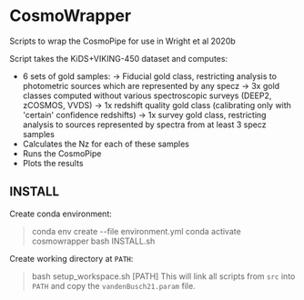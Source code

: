 # CosmoWrapper

Scripts to wrap the CosmoPipe for use in Wright et al 2020b


Script takes the KiDS+VIKING-450 dataset and computes: 
- 6 sets of gold samples:
  -> Fiducial gold class, restricting analysis to photometric sources which are represented by any specz 
  -> 3x gold classes computed without various spectroscopic surveys (DEEP2, zCOSMOS, VVDS)
  -> 1x redshift quality gold class (calibrating only with 'certain' confidence redshifts)
  -> 1x survey gold class, restricting analysis to sources represented by spectra from at least 3 specz samples
- Calculates the Nz for each of these samples
- Runs the CosmoPipe
- Plots the results 

## INSTALL

Create conda environment:
> conda env create --file environment.yml
> conda activate cosmowrapper
> bash INSTALL.sh

Create working directory at `PATH`:
> bash setup_workspace.sh [PATH]
This will link all scripts from `src` into `PATH` and copy the
`vandenBusch21.param` file.
